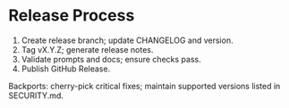 # Release Process

1. Create release branch; update CHANGELOG and version.
2. Tag vX.Y.Z; generate release notes.
3. Validate prompts and docs; ensure checks pass.
4. Publish GitHub Release.

Backports: cherry-pick critical fixes; maintain supported versions listed in SECURITY.md.
